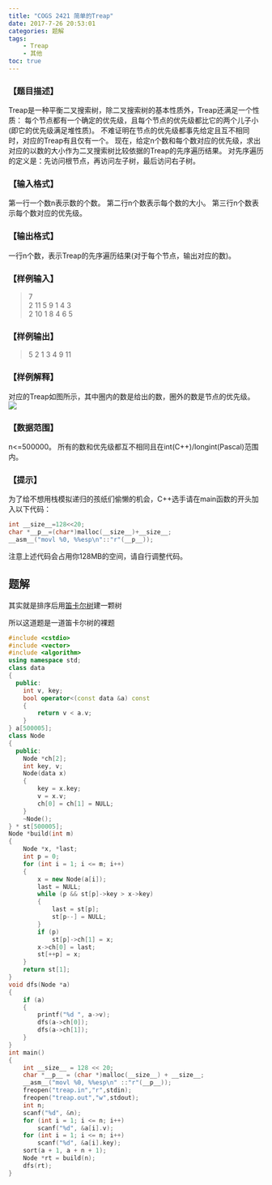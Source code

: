 ```yaml
---
title: "COGS 2421 简单的Treap"
date: 2017-7-26 20:53:01
categories: 题解
tags:
    - Treap
    - 其他
toc: true
---
```


### 【题目描述】

Treap是一种平衡二叉搜索树，除二叉搜索树的基本性质外，Treap还满足一个性质：
每个节点都有一个确定的优先级，且每个节点的优先级都比它的两个儿子小(即它的优先级满足堆性质)。
不难证明在节点的优先级都事先给定且互不相同时，对应的Treap有且仅有一个。
现在，给定n个数和每个数对应的优先级，求出对应的以数的大小作为二叉搜索树比较依据的Treap的先序遍历结果。
对先序遍历的定义是：先访问根节点，再访问左子树，最后访问右子树。
<!--more-->
### 【输入格式】

第一行一个数n表示数的个数。
第二行n个数表示每个数的大小。
第三行n个数表示每个数对应的优先级。
### 【输出格式】

一行n个数，表示Treap的先序遍历结果(对于每个节点，输出对应的数)。
### 【样例输入】

>7  
2 11 5 9 1 4 3  
2 10 1 8 4 6 5  

### 【样例输出】

>5 2 1 3 4 9 11  

### 【样例解释】

对应的Treap如图所示，其中圈内的数是给出的数，圈外的数是节点的优先级。
![](http://ostb19hxn.bkt.clouddn.com/17-7-26/92869378.jpg)

### 【数据范围】

n<=500000。
所有的数和优先级都互不相同且在int(C++)/longint(Pascal)范围内。

### 【提示】

为了给不想用栈模拟递归的孩纸们偷懒的机会，C++选手请在main函数的开头加入以下代码：
```c++
int __size__=128<<20;
char *__p__=(char*)malloc(__size__)+__size__;
__asm__("movl %0, %%esp\n"::"r"(__p__));
```
注意上述代码会占用你128MB的空间，请自行调整代码。

## 题解

其实就是排序后用[笛卡尔树](https://zh.wikipedia.org/wiki/%E7%AC%9B%E5%8D%A1%E5%B0%94%E6%A0%91)建一颗树  

所以这道题是一道笛卡尔树的裸题

```c++
#include <cstdio>
#include <vector>
#include <algorithm>
using namespace std;
class data
{
  public:
    int v, key;
    bool operator<(const data &a) const
    {
        return v < a.v;
    }
} a[500005];
class Node
{
  public:
    Node *ch[2];
    int key, v;
    Node(data x)
    {
        key = x.key;
        v = x.v;
        ch[0] = ch[1] = NULL;
    }
    ~Node();
} * st[500005];
Node *build(int m)
{
    Node *x, *last;
    int p = 0;
    for (int i = 1; i <= m; i++)
    {
        x = new Node(a[i]);
        last = NULL;
        while (p && st[p]->key > x->key)
        {
            last = st[p];
            st[p--] = NULL;
        }
        if (p)
            st[p]->ch[1] = x;
        x->ch[0] = last;
        st[++p] = x;
    }
    return st[1];
}
void dfs(Node *a)
{
    if (a)
    {
        printf("%d ", a->v);
        dfs(a->ch[0]);
        dfs(a->ch[1]);
    }
}
int main()
{
    int __size__ = 128 << 20;
    char *__p__ = (char *)malloc(__size__) + __size__;
    __asm__("movl %0, %%esp\n" ::"r"(__p__));
    freopen("treap.in","r",stdin);
    freopen("treap.out","w",stdout);
    int n;
    scanf("%d", &n);
    for (int i = 1; i <= n; i++)
        scanf("%d", &a[i].v);
    for (int i = 1; i <= n; i++)
        scanf("%d", &a[i].key);
    sort(a + 1, a + n + 1);
    Node *rt = build(n);
    dfs(rt);
}
```